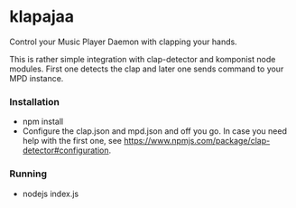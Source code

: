 # klapajaa
Control your Music Player Daemon with clapping your hands.

This is rather simple integration with clap-detector and komponist node modules. First one detects the clap and later one sends command to your MPD instance.

### Installation
* npm install
* Configure the clap.json and mpd.json and off you go. In case you need help with the first one, see https://www.npmjs.com/package/clap-detector#configuration.

### Running
* nodejs index.js

